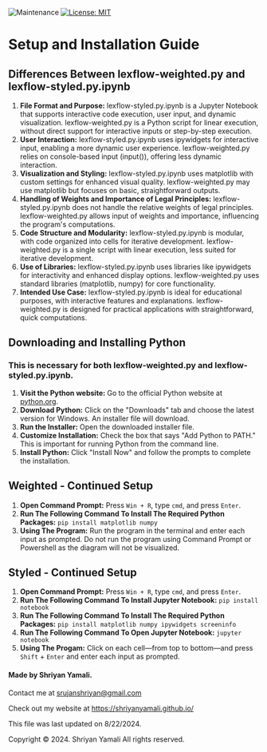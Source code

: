  ![Maintenance](https://img.shields.io/maintenance/no/2024)
[![License: MIT](https://img.shields.io/badge/License-MIT-yellow.svg)](https://opensource.org/licenses/MIT)

# Setup and Installation Guide

## Differences Between lexflow-weighted.py and lexflow-styled.py.ipynb
1. **File Format and Purpose:**
lexflow-styled.py.ipynb is a Jupyter Notebook that supports interactive code execution, user input, and dynamic visualization.
lexflow-weighted.py is a Python script for linear execution, without direct support for interactive inputs or step-by-step execution.
2. **User Interaction:**
lexflow-styled.py.ipynb uses ipywidgets for interactive input, enabling a more dynamic user experience.
lexflow-weighted.py relies on console-based input (input()), offering less dynamic interaction.
3. **Visualization and Styling:**
lexflow-styled.py.ipynb uses matplotlib with custom settings for enhanced visual quality.
lexflow-weighted.py may use matplotlib but focuses on basic, straightforward outputs.
4. **Handling of Weights and Importance of Legal Principles:**
lexflow-styled.py.ipynb does not handle the relative weights of legal principles.
lexflow-weighted.py allows input of weights and importance, influencing the program's computations.
5. **Code Structure and Modularity:**
lexflow-styled.py.ipynb is modular, with code organized into cells for iterative development.
lexflow-weighted.py is a single script with linear execution, less suited for iterative development.
6. **Use of Libraries:**
lexflow-styled.py.ipynb uses libraries like ipywidgets for interactivity and enhanced display options.
lexflow-weighted.py uses standard libraries (matplotlib, numpy) for core functionality.
7. **Intended Use Case:**
lexflow-styled.py.ipynb is ideal for educational purposes, with interactive features and explanations.
lexflow-weighted.py is designed for practical applications with straightforward, quick computations.


## Downloading and Installing Python
### This is necessary for both lexflow-weighted.py and lexflow-styled.py.ipynb.
1. **Visit the Python website:** Go to the official Python website at [python.org](https://www.python.org/).
2. **Download Python:** Click on the "Downloads" tab and choose the latest version for Windows. An installer file will download.
3. **Run the Installer:** Open the downloaded installer file.
4. **Customize Installation:** Check the box that says "Add Python to PATH." This is important for running Python from the command line.
5. **Install Python:** Click "Install Now" and follow the prompts to complete the installation.

## Weighted - Continued Setup
1. **Open Command Prompt:** Press `Win + R`, type `cmd`, and press `Enter`.
2. **Run The Following Command To Install The Required Python Packages:** `pip install matplotlib numpy`
3. **Using The Program:** Run the program in the terminal and enter each input as prompted. Do not run the program using Command Prompt or Powershell as the diagram will not be visualized. 

## Styled - Continued Setup
1. **Open Command Prompt:** Press `Win + R`, type `cmd`, and press `Enter`.
2. **Run The Following Command To Install Jupyter Notebook:** `pip install notebook`
3. **Run The Following Command To Install The Required Python Packages:** `pip install matplotlib numpy ipywidgets screeninfo`
4. **Run The Following Command To Open Jupyter Notebook:** `jupyter notebook`
5. **Using The Progam:** Click on each cell—from top to bottom—and press `Shift` + `Enter` and enter each input as prompted.

#### Made by Shriyan Yamali. 

Contact me at <a href="https://mail.google.com/mail/?view=cm&fs=1&to=srujanshriyan@gmail.com">srujanshriyan@gmail.com</a>

Check out my website at <a href="https://shriyanyamali.github.io/">https://shriyanyamali.github.io/</a>

This file was last updated on 8/22/2024.

Copyright © 2024. Shriyan Yamali All rights reserved.
